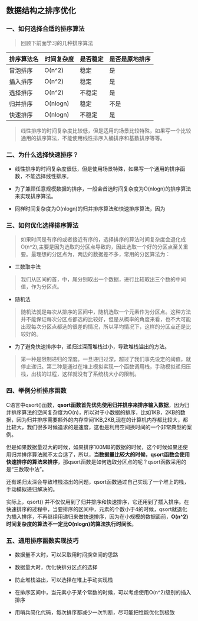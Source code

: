 ## 数据结构之排序优化

### 一、如何选择合适的排序算法
> 回顾下前面学习的几种排序算法

|排序算法名|时间复杂度|是否稳定|是否是原地排序|
|:----    |:---|:----- |-----   |
|冒泡排序 |O(n^2)  |稳定 |是   |
|插入排序 |O(n^2)  |稳定 |是   |
|选择排序 |O(n^2)  |不稳定 |是   |
|归并排序 |O(nlogn)  |稳定 |不是   |
|快速排序 |O(nlogn) |不稳定 |是   |

> 线性排序的时间复杂度比较低，但是适用的场景比较特殊，如果写一个比较通用的排序算法，不能使用线性排序入桶排序和基数排序等等。

### 二、为什么选择快速排序？

- 线性排序的时间复杂度很低，但是使用场景特殊，如果写一个通用的排序函数，不能选择线性排序。

- 为了兼顾任意规模数据的排序，一般会首选时间复杂度为O(nlogn)的排序算法来实现排序算法。

- 同样时间复杂度为O(nlogn)的归并排序算法和快速排序算法，因为

### 三、如何优化选择排序算法

> 如果时间是有序的或者接近有序的，选择排序的算法时间复杂度会退化成O(n^2),主要是因为选取的分区点导致的，因此选取一个好的分区点至关重要。最理想的分区点为，两边的数据差不多，常用的分区算法为：

- 三数取中法

> 我们从区间的首，中，尾分别取出一个数据，进行比较取出三个数的中间值，作为分区点。

- 随机法

> 随机法就是每次从排序的区间中，随机选取一个元素作为分区点。这种方法并不能保证每次分区点都选的比较好，但是从概率的角度来看，也不大可能出现每次分区点都选的很差的情况，所以平均情况下，这样的分区点还是比较好的。

- 为了避免快速排序中，递归过深而堆栈过小，导致堆栈溢出的方法。

> 第一种是限制递归的深度。一旦递归过深，超过了我们事先设定的阈值，就停止递归。第二种是通过在堆上模拟实现一个函数调用栈，手动模拟递归压栈，出栈的过程，这样就没有了系统栈大小的限制。

### 四、举例分析排序函数
C语言中qsort()函数，**qsort函数首先优先使用归并排序来排序输入数据**，因为归并排序算法的空间复杂度为O(n)，所以对于小数据的排序，比如1KB，2KB的数据，因为归并排序需要额外的内存空间1KB,2KB,现在的计算机内存都比较大，都比较大，我们很多时候追求的是速度，这也是利用空间换时间的一个非常典型的案例。

但是如果数据量过大的时候，如果排序100MB的数据的时候，这个时候如果还使用归并排序算法就不太合适了，所以，**当数据量比较大的时候，qsort函数会使用快速排序的算法来排序**，那qsort函数是如何选取分区点的呢？qsort函数采用的是“三数取中法”。

还有递归太深会导致堆栈溢出的问题，qsort函数通过自己实现了一个堆上的栈，手动模拟递归解决的。

实际上，qsort() 并不仅仅用到了归并排序和快速排序，它还用到了插入排序。在快速排序的过程中，当要排序的区间中，元素的个数小于4的时候，qsort就退化为插入排序，不再继续用递归来做快速排序，因为在小规模的数据面前，**O(n^2)时间复杂度的算法不一定比O(nlogn)的算法执行时间长**。

### 五、通用排序函数实现技巧

- 数据量不大时，可以采取用时间换空间的思路

- 数据量大时，优化快排分区点的选择

- 防止堆栈溢出，可以选择在堆上手动实现栈

- 在排序区间中，当元素小于某个常数的时候，可以考虑使用O(n^2)级别的插入排序

- 用哨兵简化代码，每次排序都减少一次判断，尽可能把性能优化到极致
